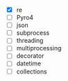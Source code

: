 
- [x] re
- [ ] Pyro4
- [ ] json
- [ ] subprocess
- [ ] threading
- [ ] multiprocessing
- [ ] decorator
- [ ] datetime
- [ ] collections
